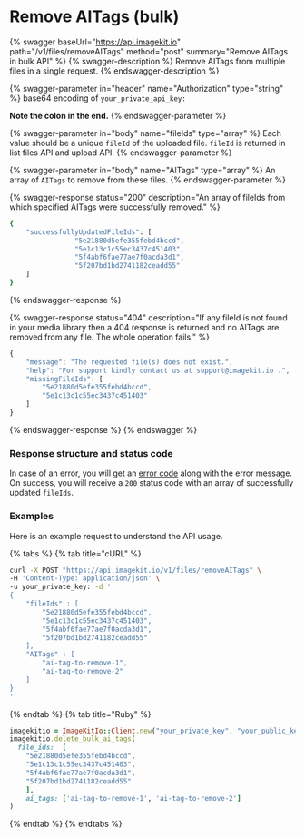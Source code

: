 # Remove AITags (bulk)

{% swagger baseUrl="https://api.imagekit.io" path="/v1/files/removeAITags" method="post" summary="Remove AITags in bulk API" %}
{% swagger-description %}
Remove AITags from multiple files in a single request.
{% endswagger-description %}

{% swagger-parameter in="header" name="Authorization" type="string" %}
base64 encoding of `your_private_api_key:`

**Note the colon in the end.**
{% endswagger-parameter %}

{% swagger-parameter in="body" name="fileIds" type="array" %}
Each value should be a unique `fileId` of the uploaded file. `fileId` is returned in list files API and upload API.
{% endswagger-parameter %}

{% swagger-parameter in="body" name="AITags" type="array" %}
An array of `AITags` to remove from these files.
{% endswagger-parameter %}

{% swagger-response status="200" description="An array of fileIds from which specified AITags were successfully removed." %}
```bash
{
    "successfullyUpdatedFileIds": [
				"5e21880d5efe355febd4bccd",
				"5e1c13c1c55ec3437c451403",
				"5f4abf6fae77ae7f0acda3d1", 
				"5f207bd1bd2741182ceadd55"
    ]
}
```
{% endswagger-response %}

{% swagger-response status="404" description="If any fileId is not found in your media library then a 404 response is returned and no AITags are removed from any file. The whole operation fails." %}
```javascript
{
    "message": "The requested file(s) does not exist.",
    "help": "For support kindly contact us at support@imagekit.io .",
    "missingFileIds": [
        "5e21880d5efe355febd4bccd",
        "5e1c13c1c55ec3437c451403"
    ]
}
```
{% endswagger-response %}
{% endswagger %}

### Response structure and status code 

In case of an error, you will get an [error code](../api-introduction/#error-codes) along with the error message. On success, you will receive a `200` status code with an array of successfully updated `fileIds`.

### Examples

Here is an example request to understand the API usage.

{% tabs %}
{% tab title="cURL" %}
```bash
curl -X POST "https://api.imagekit.io/v1/files/removeAITags" \
-H 'Content-Type: application/json' \
-u your_private_key: -d '
{
	"fileIds" : [
		"5e21880d5efe355febd4bccd",
		"5e1c13c1c55ec3437c451403",
		"5f4abf6fae77ae7f0acda3d1", 
		"5f207bd1bd2741182ceadd55"
	],
	"AITags" : [
		"ai-tag-to-remove-1", 
		"ai-tag-to-remove-2"
	]
}
'
```
{% endtab %}
{% tab title="Ruby" %}
```ruby
imagekitio = ImageKitIo::Client.new("your_private_key", "your_public_key", "your_url_endpoint")
imagekitio.delete_bulk_ai_tags(
  file_ids:  [
    "5e21880d5efe355febd4bccd",
    "5e1c13c1c55ec3437c451403",
    "5f4abf6fae77ae7f0acda3d1",
    "5f207bd1bd2741182ceadd55"
    ],
    ai_tags: ['ai-tag-to-remove-1', 'ai-tag-to-remove-2']
)
```
{% endtab %}
{% endtabs %}

